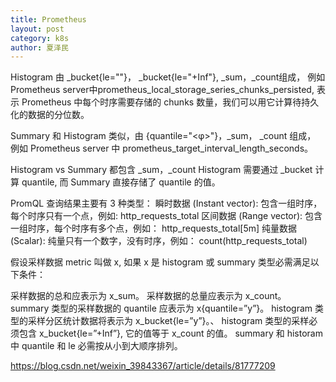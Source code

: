 ```yaml
---
title: Prometheus
layout: post
category: k8s
author: 夏泽民
---
```

Histogram 由 <basename>_bucket{le="<upper inclusive bound>"}，
<basename>_bucket{le="+Inf"}, <basename>_sum，<basename>_count组成，
例如 Prometheus server中prometheus_local_storage_series_chunks_persisted, 
表示 Prometheus 中每个时序需要存储的 chunks 数量，我们可以用它计算待持久化的数据的分位数。


Summary 和 Histogram 类似，由 <basename>{quantile="<φ>"}，<basename>_sum，
<basename>_count 组成，
例如 Prometheus server 中 prometheus_target_interval_length_seconds。

Histogram vs Summary
都包含 <basename>_sum，<basename>_count
Histogram 需要通过 <basename>_bucket 计算 quantile, 
而 Summary 直接存储了 quantile 的值。
<!-- more -->
PromQL 查询结果主要有 3 种类型：
瞬时数据 (Instant vector): 包含一组时序，每个时序只有一个点，例如:
http_requests_total
区间数据 (Range vector): 包含一组时序，每个时序有多个点，例如：
http_requests_total[5m]
纯量数据 (Scalar): 纯量只有一个数字，没有时序，例如：
count(http_requests_total)

假设采样数据 metric 叫做 x, 如果 x 是 histogram 或 summary 类型必需满足以下条件：

采样数据的总和应表示为 x_sum。
采样数据的总量应表示为 x_count。
summary 类型的采样数据的 quantile 应表示为 x{quantile=”y”}。
histogram 类型的采样分区统计数据将表示为 x_bucket{le=”y”}。、
histogram 类型的采样必须包含 x_bucket{le=”+Inf”}, 它的值等于 x_count 的值。
summary 和 historam 中 quantile 和 le 必需按从小到大顺序排列。

https://blog.csdn.net/weixin_39843367/article/details/81777209
